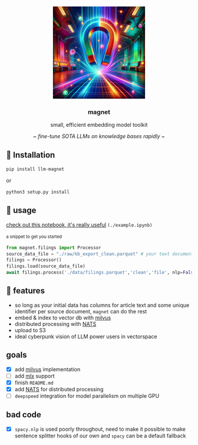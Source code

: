 <p align="center">
   <img height="250" width="250" src="./magnet.png">
   <br>
   <h3 align="center">magnet</h3>
   <p align="center">small, efficient embedding model toolkit</p>
   <p align="center"><i>~ fine-tune SOTA LLMs on knowledge bases rapidly ~</i></p>
</p>

</small>

## 💾 Installation

``` bash
pip install llm-magnet
```
or 
``` bash
python3 setup.py install
```


## 🎉 usage

[check out this notebook, it's really useful](./example.ipynb) `(./example.ipynb)`

<small>a snippet to get you started</small>

``` python
from magnet.filings import Processor
source_data_file = "./raw/kb_export_clean.parquet" # your text documents data
filings = Processor()
filings.load(source_data_file)
await filings.process('./data/filings.parquet','clean','file', nlp=False)
```

## 👏 features

 - so long as your initial data has columns for article text and some unique identifier per source document, `magnet` can do the rest
 - embed & index to vector db with [milvus](https://milvus.io)
 - distributed processing with [NATS](https://nats.io)
 - upload to S3
 - ideal cyberpunk vision of LLM power users in vectorspace

## goals

- [x] add [milvus](https://milvus.io) implementation
- [ ] add [mlx](https://github.com/ml-explore/mlx) support
- [x] finish `README.md`
- [x] add [NATS](https://nats.io) for distributed processing
- [ ] `deepspeed` integration for model parallelism on multiple GPU

## bad code

- [x] `spacy.nlp` is used poorly throughout, need to make it possible to make sentence splitter hooks of our own and `spacy` can be a default fallback